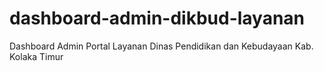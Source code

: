 # dashboard-admin-dikbud-layanan
Dashboard Admin Portal Layanan Dinas Pendidikan dan Kebudayaan Kab. Kolaka Timur
